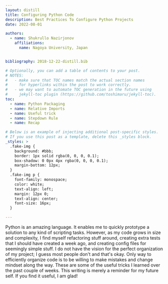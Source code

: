 ```yaml
---
layout: distill
title: Configuring Python Code
description: Best Practices To Configure Python Projects
date: 2022-08-01

authors:
  - name: Shukrullo Nazirjonov
    affiliations:
      name: Nagoya University, Japan


bibliography: 2018-12-22-distill.bib

# Optionally, you can add a table of contents to your post.
# NOTES:
#   - make sure that TOC names match the actual section names
#     for hyperlinks within the post to work correctly.
#   - we may want to automate TOC generation in the future using
#     jekyll-toc plugin (https://github.com/toshimaru/jekyll-toc).
toc:
  - name: Python Packaging
  - name: Relative Imports
  - name: Useful trick
  - name: Stepdown Rule
  - name: Recap

# Below is an example of injecting additional post-specific styles.
# If you use this post as a template, delete this _styles block.
_styles: >
  .fake-img {
    background: #bbb;
    border: 1px solid rgba(0, 0, 0, 0.1);
    box-shadow: 0 0px 4px rgba(0, 0, 0, 0.1);
    margin-bottom: 12px;
  }
  .fake-img p {
    font-family: monospace;
    color: white;
    text-align: left;
    margin: 12px 0;
    text-align: center;
    font-size: 16px;
  }

---
```


Python is an amazing language. It enables me to quickly prototype a solution to any kind of scripting tasks.
However, as my code grows in size and complexity, I find myself refactoring stuff around, creating extra tests that I should have created a week ago, and creating config files for seemingly simple stuff. 
I do not have the vision for the perfect organization of my project; I guess most people don't and that's okay. Only way to efficiently organize code is to be willing to make mistakes and change mindset along the way.
These are some of the useful tricks I learned over the past couple of weeks. This writing is merely a reminder for my future self. If you find it useful, I am glad!

